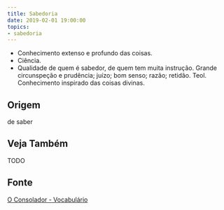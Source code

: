 ```yaml
---
title: Sabedoria
date: 2019-02-01 19:00:00
topics:
- sabedoria
---
```


* Conhecimento extenso e profundo das coisas. 
* Ciência.  
* Qualidade de quem é sabedor, de quem tem muita instrução. Grande circunspeção
  e prudência; juízo; bom senso; razão; retidão. Teol. Conhecimento inspirado
  das coisas divinas.

## Origem
de saber

## Veja Também
TODO

## Fonte
[O Consolador - Vocabulário](http://www.oconsolador.com.br/linkfixo/vocabulario/principal.html)
